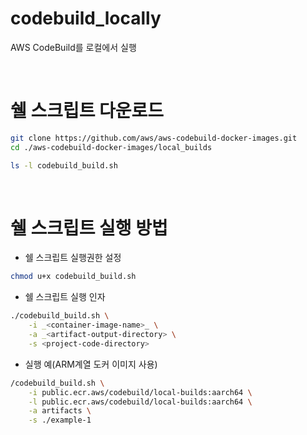 # codebuild_locally
AWS CodeBuild를 로컬에서 실행

<br>

# 쉘 스크립트 다운로드

```bash
git clone https://github.com/aws/aws-codebuild-docker-images.git
cd ./aws-codebuild-docker-images/local_builds

ls -l codebuild_build.sh
```

<br>

# 쉘 스크립트 실행 방법
* 쉘 스크립트 실행권한 설정

```bash
chmod u+x codebuild_build.sh
```

* 쉘 스크립트 실행 인자

```bash
./codebuild_build.sh \
	-i _<container-image-name>_ \
	-a _<artifact-output-directory> \
	-s <project-code-directory>
```

* 실행 예(ARM계열 도커 이미지 사용)

```bash
/codebuild_build.sh \
	-i public.ecr.aws/codebuild/local-builds:aarch64 \
	-l public.ecr.aws/codebuild/local-builds:aarch64 \
	-a artifacts \
	-s ./example-1
```
